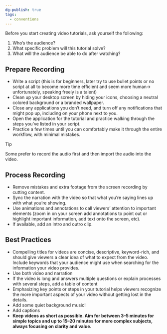 ```yaml
---
dg-publish: true
tags:
  - conventions
---
```


Before you start creating video tutorials, ask yourself the following:
1. Who’s the audience?
2. What specific problem will this tutorial solve?
3. What will the audience be able to do after watching?

## Prepare Recording

- Write a script (this is for beginners, later try to use bullet points or no script at all to become more time efficient and seem more human-> unfortunately, speaking freely is a talent)
- Clean up your desktop screen by hiding your icons, choosing a neutral colored background or a branded wallpaper. 
- Close any applications you don’t need, and turn off any notifications that might pop up, including on your phone next to you.
- Open the application for the tutorial and practice walking through the steps you’ve listed in your script.
- Practice a few times until you can comfortably make it through the entire workflow, with minimal mistakes.

> [!tip]
> Some prefer to record the audio first and then import the audio into the video.

## Process Recording

- Remove mistakes and extra footage from the screen recording by cutting content.
- Sync the narration with the video so that what you’re saying lines up with what you’re showing.
- Use animations and annotations to call viewers’ attention to important elements (zoom in on your screen add annotations to point out or highlight important information, add text onto the screen, etc).
- If available, add an Intro and outro clip.

## Best Practices

- Compelling titles for videos are concise, descriptive, keyword-rich, and should give viewers a clear idea of what to expect from the video. Include keywords that your audience might use when searching for the information your video provides.
- Use both video and narration
- If the video is long and answers multiple questions or explain processes with several steps, add a table of content
- Emphasizing key points or steps in your tutorial helps viewers recognize the more important aspects of your video without getting lost in the details.
- Add some quiet background music!
- Add captions
- **Keep videos as short as possible. Aim for between 3–5 minutes for simple topics and up to 15–20 minutes for more complex subjects, always focusing on clarity and value.**